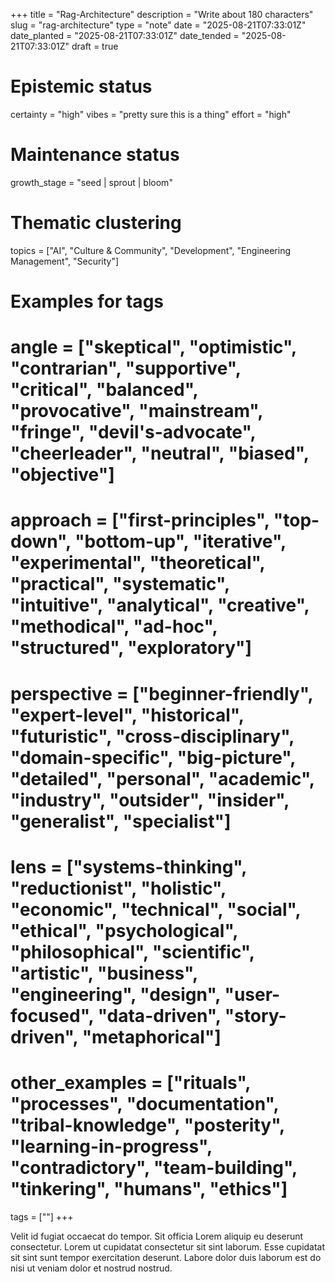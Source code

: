 +++
title = "Rag-Architecture"
description = "Write about 180 characters"
slug = "rag-architecture"
type = "note"
date = "2025-08-21T07:33:01Z"
date_planted = "2025-08-21T07:33:01Z"
date_tended = "2025-08-21T07:33:01Z"
draft = true
# Epistemic status
certainty = "high"
vibes = "pretty sure this is a thing"
effort = "high"
# Maintenance status
growth_stage = "seed | sprout | bloom"
# Thematic clustering
topics = ["AI", "Culture & Community", "Development", "Engineering Management", "Security"]
# Examples for tags
# angle = ["skeptical", "optimistic", "contrarian", "supportive", "critical", "balanced", "provocative", "mainstream", "fringe", "devil's-advocate", "cheerleader", "neutral", "biased", "objective"]

# approach = ["first-principles", "top-down", "bottom-up", "iterative", "experimental", "theoretical", "practical", "systematic", "intuitive", "analytical", "creative", "methodical", "ad-hoc", "structured", "exploratory"]

# perspective = ["beginner-friendly", "expert-level", "historical", "futuristic", "cross-disciplinary", "domain-specific", "big-picture", "detailed", "personal", "academic", "industry", "outsider", "insider", "generalist", "specialist"]

# lens = ["systems-thinking", "reductionist", "holistic", "economic", "technical", "social", "ethical", "psychological", "philosophical", "scientific", "artistic", "business", "engineering", "design", "user-focused", "data-driven", "story-driven", "metaphorical"]

# other_examples = ["rituals", "processes", "documentation", "tribal-knowledge", "posterity", "learning-in-progress", "contradictory", "team-building", "tinkering", "humans", "ethics"]
tags = [""]
+++

Velit id fugiat occaecat do tempor. Sit officia Lorem aliquip eu deserunt consectetur. Lorem ut cupidatat consectetur sit sint laborum. Esse cupidatat sit sint sunt tempor exercitation deserunt. Labore dolor duis laborum est do nisi ut veniam dolor et nostrud nostrud.
